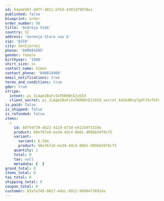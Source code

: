 ```yaml
---
id: 64ade997-ddff-4011-b763-4391d79978e1
published: false
blueprint: order
order_number: 90
title: 'Andreja Vide'
country: SI
address: 'Gorenja Stara vas 6'
zip: '8310'
city: Šentjernej
phone: '040691695'
gender: female
birthyear: '1988'
shirt_size: xs
contact_name: Simon
contact_phone: '040814960'
email_notifications: true
terms_and_conditions: true
gdpr: true
stripe:
  intent: pi_3LAqmIBuFvIeTKRH0tE2zOId
  client_secret: pi_3LAqmIBuFvIeTKRH0tE2zOId_secret_EmSbAMcp7gUYJ5xTGFC30kLH2
is_paid: false
is_shipped: false
is_refunded: false
items:
  -
    id: 88f54739-db22-412d-b73d-e41319f3319a
    product: 66e767a9-ee34-4dc4-8681-d09bb59f0cf5
    variant:
      variant: 6.5km
      product: 66e767a9-ee34-4dc4-8681-d09bb59f0cf5
    quantity: 1
    total: 0
    tax: null
    metadata: {  }
grand_total: 0
items_total: 0
tax_total: 0
shipping_total: 0
coupon_total: 0
customer: b5afa745-0017-4dec-8912-90994f36914a
---
```

